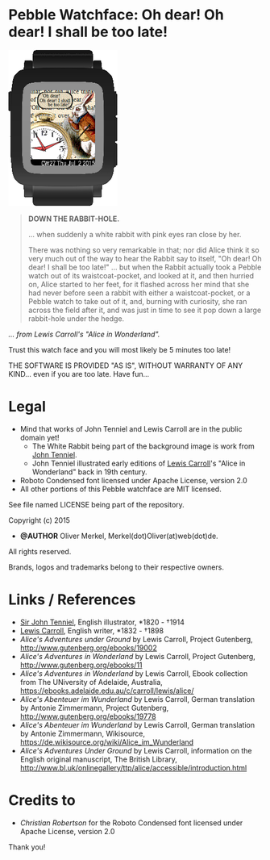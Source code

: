 Pebble Watchface: Oh dear! Oh dear! I shall be too late!
========================================================

![Watchface on Basalt SDK](res/oh_dear_watch_screenshot_1.png)

<blockquote><p><b>DOWN THE RABBIT-HOLE.</b>
</p><p>
... when suddenly a white rabbit with pink eyes ran close by her.
</p><p>
There was nothing so very remarkable in that; nor did Alice think
it so very much out of the way to hear the Rabbit say to itself,
"Oh dear! Oh dear! I shall be too late!" ... but when the Rabbit
actually took a Pebble watch out of its waistcoat-pocket, and
looked at it, and then hurried on, Alice started to her feet,
for it flashed across her mind that she had never before seen a
rabbit with either a waistcoat-pocket, or a Pebble watch to take
out of it, and, burning with curiosity, she ran across the field
after it, and was just in time to see it pop down a large
rabbit-hole under the hedge.</p></blockquote>

_... from Lewis Carroll's "Alice in Wonderland"._

Trust this watch face and you will most likely be 5 minutes too late!

THE SOFTWARE IS PROVIDED "AS IS", WITHOUT WARRANTY OF ANY KIND...
even if you are too late. Have fun...

# Legal

* Mind that works of John Tenniel and Lewis Carroll are in the public domain yet!
    * The White Rabbit being part of the background image is work from [John Tenniel](https://en.wikipedia.org/wiki/John_Tenniel).
    * John Tenniel illustrated early editions of [Lewis Carroll](https://en.wikipedia.org/wiki/Lewis_Carroll)'s "Alice
in Wonderland" back in 19th century.
* Roboto Condensed font licensed under Apache License, version 2.0
* All other portions of this Pebble watchface are MIT licensed.

See file named LICENSE being part of the repository.

Copyright (c) 2015

* __@AUTHOR__ Oliver Merkel, Merkel(dot)Oliver(at)web(dot)de.

All rights reserved.

Brands, logos and trademarks belong to their respective owners.

# Links / References

* [Sir John Tenniel](https://en.wikipedia.org/wiki/John_Tenniel), English illustrator,  *1820 - &#8224;1914
* [Lewis Carroll](https://en.wikipedia.org/wiki/Lewis_Carroll), English writer, *1832 - &#8224;1898
* _Alice's Adventures under Ground_ by Lewis Carroll, Project Gutenberg, http://www.gutenberg.org/ebooks/19002
* _Alice's Adventures in Wonderland_ by Lewis Carroll, Project Gutenberg, http://www.gutenberg.org/ebooks/11
* _Alice's Adventures in Wonderland_ by Lewis Carroll, Ebook collection from The UNiversity of Adelaide, Australia, https://ebooks.adelaide.edu.au/c/carroll/lewis/alice/
* _Alice's Abenteuer im Wunderland_ by Lewis Carroll, German translation by Antonie Zimmermann, Project Gutenberg, http://www.gutenberg.org/ebooks/19778
* _Alice's Abenteuer im Wunderland_ by Lewis Carroll, German translation by Antonie Zimmermann, Wikisource,  https://de.wikisource.org/wiki/Alice_im_Wunderland
* _Alice's Adventures Under Ground_ by Lewis Carroll, information on the English original manuscript, The British Library, http://www.bl.uk/onlinegallery/ttp/alice/accessible/introduction.html

# Credits to

* _Christian Robertson_ for the Roboto Condensed font licensed under Apache License, version 2.0

Thank you!
